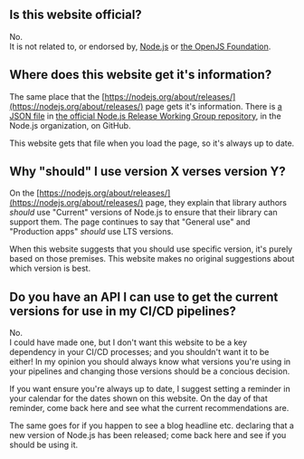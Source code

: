 ## Is this website official?

No.  
It is not related to, or endorsed by, [Node.js](https://nodejs.org/) or [the OpenJS Foundation](https://openjsf.org/).

## Where does this website get it's information?

The same place that the [https://nodejs.org/about/releases/](https://nodejs.org/about/releases/) page gets it's information. There is [a JSON file](https://github.com/nodejs/Release/blob/main/schedule.json) in [the official Node.js Release Working Group repository](https://github.com/nodejs/Release), in the Node.js organization, on GitHub.

This website gets that file when you load the page, so it's always up to date.

## Why "should" I use version X verses version Y?

On the [https://nodejs.org/about/releases/](https://nodejs.org/about/releases/) page, they explain that library authors _should_ use "Current" versions of Node.js to ensure that their library can support them. The page continues to say that "General use" and "Production apps" _should_ use LTS versions.

When this website suggests that you should use specific version, it's purely based on those premises. This website makes no original suggestions about which version is best.

## Do you have an API I can use to get the current versions for use in my CI/CD pipelines?

No.  
I could have made one, but I don't want this website to be a key dependency in your CI/CD processes; and you shouldn't want it to be either! In my opinion you should always know what versions you're using in your pipelines and changing those versions should be a concious decision.

If you want ensure you're always up to date, I suggest setting a reminder in your calendar for the dates shown on this website. On the day of that reminder, come back here and see what the current recommendations are.

The same goes for if you happen to see a blog headline etc. declaring that a new version of Node.js has been released; come back here and see if you should be using it.
